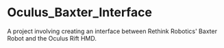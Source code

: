 # Oculus_Baxter_Interface
A project involving creating an interface between Rethink Robotics' Baxter Robot and the Oculus Rift HMD.
